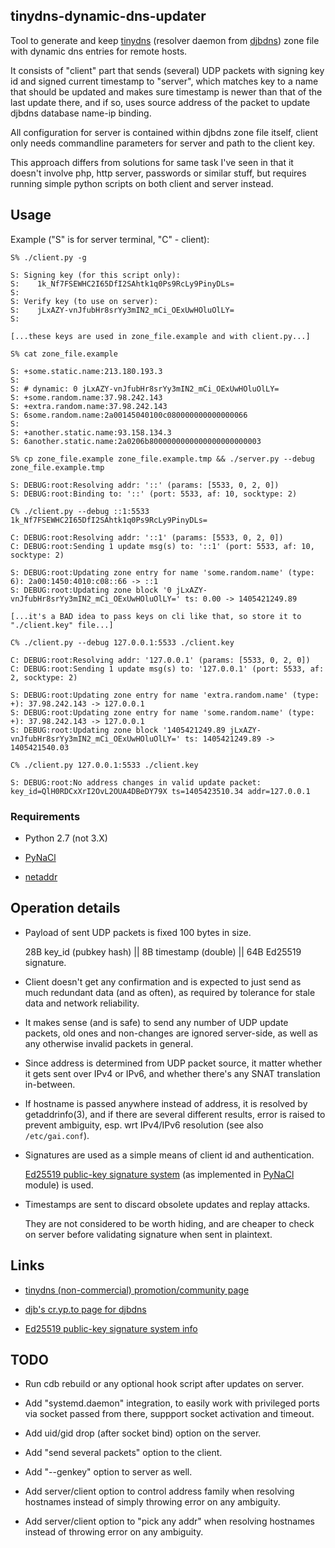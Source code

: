 tinydns-dynamic-dns-updater
--------------------

Tool to generate and keep [tinydns](http://tinydns.org/)
(resolver daemon from [djbdns](http://cr.yp.to/djbdns.html))
zone file with dynamic dns entries for remote hosts.

It consists of "client" part that sends (several) UDP packets with signing key
id and signed current timestamp to "server", which matches key to a name that
should be updated and makes sure timestamp is newer than that of the last update
there, and if so, uses source address of the packet to update djbdns database
name-ip binding.

All configuration for server is contained within djbdns zone file itself, client
only needs commandline parameters for server and path to the client key.

This approach differs from solutions for same task I've seen in that it doesn't
involve php, http server, passwords or similar stuff, but requires running
simple python scripts on both client and server instead.



Usage
--------------------

Example ("S" is for server terminal, "C" - client):

```
S% ./client.py -g

S: Signing key (for this script only):
S:    1k_Nf7FSEWHC2I65DfI2SAhtk1q0Ps9RcLy9PinyDLs=
S:
S: Verify key (to use on server):
S:    jLxAZY-vnJfubHr8srYy3mIN2_mCi_OExUwHOluOlLY=
S:

[...these keys are used in zone_file.example and with client.py...]

S% cat zone_file.example

S: +some.static.name:213.180.193.3
S:
S: # dynamic: 0 jLxAZY-vnJfubHr8srYy3mIN2_mCi_OExUwHOluOlLY=
S: +some.random.name:37.98.242.143
S: +extra.random.name:37.98.242.143
S: 6some.random.name:2a00145040100c080000000000000066
S:
S: +another.static.name:93.158.134.3
S: 6another.static.name:2a0206b8000000000000000000000003

S% cp zone_file.example zone_file.example.tmp && ./server.py --debug zone_file.example.tmp

S: DEBUG:root:Resolving addr: '::' (params: [5533, 0, 2, 0])
S: DEBUG:root:Binding to: '::' (port: 5533, af: 10, socktype: 2)

C% ./client.py --debug ::1:5533 1k_Nf7FSEWHC2I65DfI2SAhtk1q0Ps9RcLy9PinyDLs=

C: DEBUG:root:Resolving addr: '::1' (params: [5533, 0, 2, 0])
C: DEBUG:root:Sending 1 update msg(s) to: '::1' (port: 5533, af: 10, socktype: 2)

S: DEBUG:root:Updating zone entry for name 'some.random.name' (type: 6): 2a00:1450:4010:c08::66 -> ::1
S: DEBUG:root:Updating zone block '0 jLxAZY-vnJfubHr8srYy3mIN2_mCi_OExUwHOluOlLY=' ts: 0.00 -> 1405421249.89

[...it's a BAD idea to pass keys on cli like that, so store it to "./client.key" file...]

C% ./client.py --debug 127.0.0.1:5533 ./client.key

C: DEBUG:root:Resolving addr: '127.0.0.1' (params: [5533, 0, 2, 0])
C: DEBUG:root:Sending 1 update msg(s) to: '127.0.0.1' (port: 5533, af: 2, socktype: 2)

S: DEBUG:root:Updating zone entry for name 'extra.random.name' (type: +): 37.98.242.143 -> 127.0.0.1
S: DEBUG:root:Updating zone entry for name 'some.random.name' (type: +): 37.98.242.143 -> 127.0.0.1
S: DEBUG:root:Updating zone block '1405421249.89 jLxAZY-vnJfubHr8srYy3mIN2_mCi_OExUwHOluOlLY=' ts: 1405421249.89 -> 1405421540.03

C% ./client.py 127.0.0.1:5533 ./client.key

S: DEBUG:root:No address changes in valid update packet: key_id=QlH0RDCxXrI2OvL2OUA4DBeDY79X ts=1405423510.34 addr=127.0.0.1
```


### Requirements

 * Python 2.7 (not 3.X)

 * [PyNaCl](http://pynacl.readthedocs.org/)

 * [netaddr](https://github.com/drkjam/netaddr/)



Operation details
--------------------

 * Payload of sent UDP packets is fixed 100 bytes in size.

   28B key_id (pubkey hash) || 8B timestamp (double) || 64B Ed25519 signature.

 * Client doesn't get any confirmation and is expected to just send as much
   redundant data (and as often), as required by tolerance for stale data and
   network reliability.

 * It makes sense (and is safe) to send any number of UDP update packets, old
   ones and non-changes are ignored server-side, as well as any otherwise
   invalid packets in general.

 * Since address is determined from UDP packet source, it matter whether it gets
   sent over IPv4 or IPv6, and whether there's any SNAT translation in-between.

 * If hostname is passed anywhere instead of address, it is resolved by
   getaddrinfo(3), and if there are several different results, error is raised
   to prevent ambiguity, esp. wrt IPv4/IPv6 resolution (see also
   `/etc/gai.conf`).

 * Signatures are used as a simple means of client id and
   authentication.

   [Ed25519 public-key signature system](http://ed25519.cr.yp.to/)
   (as implemented in [PyNaCl](http://pynacl.readthedocs.org/) module)
   is used.

 * Timestamps are sent to discard obsolete updates and replay attacks.

   They are not considered to be worth hiding, and are cheaper to check on
   server before validating signature when sent in plaintext.



Links
--------------------

 * [tinydns (non-commercial) promotion/community page](http://tinydns.org/)

 * [djb's cr.yp.to page for djbdns](http://cr.yp.to/djbdns.html)

 * [Ed25519 public-key signature system info](http://ed25519.cr.yp.to/)



TODO
--------------------

 * Run cdb rebuild or any optional hook script after updates on server.

 * Add "systemd.daemon" integration, to easily work with privileged ports via
   socket passed from there, suppport socket activation and timeout.

 * Add uid/gid drop (after socket bind) option on the server.

 * Add "send several packets" option to the client.

 * Add "--genkey" option to server as well.

 * Add server/client option to control address family when resolving hostnames
   instead of simply throwing error on any ambiguity.

 * Add server/client option to "pick any addr" when resolving hostnames instead
   of throwing error on any ambiguity.
